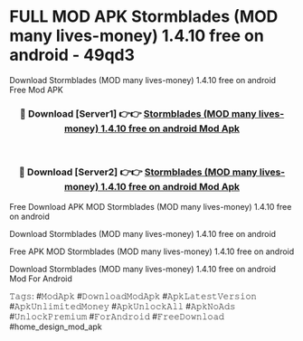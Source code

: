 # FULL MOD APK Stormblades (MOD many lives-money) 1.4.10 free on android - 49qd3
Download Stormblades (MOD many lives-money) 1.4.10 free on android Free Mod APK

<div align="center">
<h3>🔴 Download [Server1] 👉👉 <a href="https://apk-comot.site?title=Stormblades_(MOD_many_lives-money)_1.4.10_free_on_android">Stormblades (MOD many lives-money) 1.4.10 free on android Mod Apk</a></h3><br>

<h3>🔴 Download [Server2] 👉👉 <a href="https://apk-comot.site?title=Stormblades_(MOD_many_lives-money)_1.4.10_free_on_android">Stormblades (MOD many lives-money) 1.4.10 free on android Mod Apk</a></h3>
</div>


Free Download APK MOD Stormblades (MOD many lives-money) 1.4.10 free on android

Download Stormblades (MOD many lives-money) 1.4.10 free on android 

Free APK MOD Stormblades (MOD many lives-money) 1.4.10 free on android 

Download Stormblades (MOD many lives-money) 1.4.10 free on android Mod For Android

𝚃𝚊𝚐𝚜: #𝙼𝚘𝚍𝙰𝚙𝚔 #𝙳𝚘𝚠𝚗𝚕𝚘𝚊𝚍𝙼𝚘𝚍𝙰𝚙𝚔 #𝙰𝚙𝚔𝙻𝚊𝚝𝚎𝚜𝚝𝚅𝚎𝚛𝚜𝚒𝚘𝚗 #𝙰𝚙𝚔𝚄𝚗𝚕𝚒𝚖𝚒𝚝𝚎𝚍𝙼𝚘𝚗𝚎𝚢 #𝙰𝚙𝚔𝚄𝚗𝚕𝚘𝚌𝚔𝙰𝚕𝚕 #𝙰𝚙𝚔𝙽𝚘𝙰𝚍𝚜 #𝚄𝚗𝚕𝚘𝚌𝚔𝙿𝚛𝚎𝚖𝚒𝚞𝚖 #𝙵𝚘𝚛𝙰𝚗𝚍𝚛𝚘𝚒𝚍 #𝙵𝚛𝚎𝚎𝙳𝚘𝚠𝚗𝚕𝚘𝚊𝚍 #home_design_mod_apk